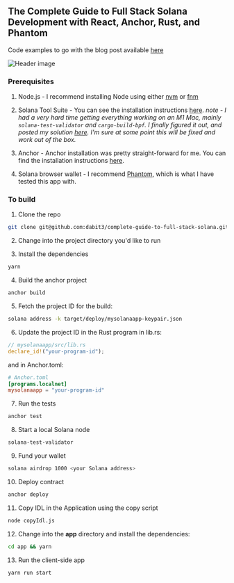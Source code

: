## The Complete Guide to Full Stack Solana Development with React, Anchor, Rust, and Phantom

Code examples to go with the blog post available [here](https://dev.to/dabit3/the-complete-guide-to-full-stack-solana-development-with-react-anchor-rust-and-phantom-3291)

![Header image](https://dev-to-uploads.s3.amazonaws.com/uploads/articles/nl0h25rp5h9ytg5wnrj7.png)

### Prerequisites

1. Node.js - I recommend installing Node using either [nvm](https://github.com/nvm-sh/nvm) or [fnm](https://github.com/Schniz/fnm)

2. Solana Tool Suite - You can see the installation instructions [here](https://docs.solana.com/cli/install-solana-cli-tools). _note - I had a very hard time getting everything working on an M1 Mac, mainly `solana-test-validator` and `cargo-build-bpf`. I finally figured it out, and posted my solution [here](https://github.com/project-serum/anchor/issues/95#issuecomment-913090162). I'm sure at some point this will be fixed and work out of the box._

3. Anchor - Anchor installation was pretty straight-forward for me. You can find the installation instructions [here](https://project-serum.github.io/anchor/getting-started/installation.html).

4. Solana browser wallet - I recommend [Phantom](https://phantom.app/), which is what I have tested this app with.

### To build

1. Clone the repo

```sh
git clone git@github.com:dabit3/complete-guide-to-full-stack-solana.git
```

2. Change into the project directory you'd like to run

3. Install the dependencies

```sh
yarn
```

4. Build the anchor project

```sh
anchor build
```

5. Fetch the project ID for the build:

```sh
solana address -k target/deploy/mysolanaapp-keypair.json
```

6. Update the project ID in the Rust program in lib.rs:

```rust
// mysolanaapp/src/lib.rs
declare_id!("your-program-id");
```

and in Anchor.toml:

```toml
# Anchor.toml
[programs.localnet]
mysolanaapp = "your-program-id"
```

7. Run the tests

```sh
anchor test
```

8. Start a local Solana node

```sh
solana-test-validator
```

9. Fund your wallet

```sh
solana airdrop 1000 <your Solana address>
```

10. Deploy contract

```sh
anchor deploy
```

11. Copy IDL in the Application using the copy script

```sh
node copyIdl.js
```

12. Change into the **app** directory and install the dependencies:

```sh
cd app && yarn
```

13. Run the client-side app

```sh
yarn run start
```
